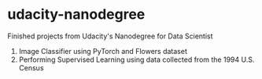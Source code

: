 # udacity-nanodegree
Finished projects from Udacity's Nanodegree for Data Scientist

1. Image Classifier using PyTorch and Flowers dataset
2. Performing Supervised Learning using data collected from the 1994 U.S. Census
